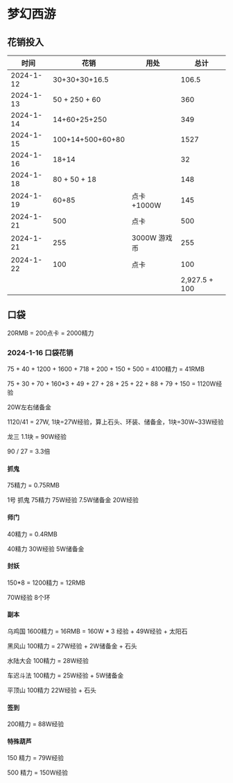 # 梦幻西游 


## 花销投入

| 时间      | 花销             | 用处         | 总计          |
| --------- | ---------------- | ------------ | ------------- |
| 2024-1-12 | 30+30+30+16.5    |              | 106.5         |
| 2024-1-13 | 50 + 250 + 60    |              | 360           |
| 2024-1-14 | 14+60+25+250     |              | 349           |
| 2024-1-15 | 100+14+500+60+80 |              | 1527          |
| 2024-1-16 | 18+14            |              | 32            |
| 2024-1-18 | 80 + 50 + 18     |              | 148           |
| 2024-1-19 | 60+85            | 点卡+1000W   | 145           |
| 2024-1-21 | 500              | 点卡         | 500           |
| 2024-1-21 | 255              | 3000W 游戏币 | 255           |
| 2024-1-22 | 100              | 点卡         | 100           |
|           |                  |              | 2,927.5 + 100 |



## 口袋

20RMB = 200点卡 = 2000精力

### 2024-1-16 口袋花销

75 + 40 + 1200 + 1600 + 718 + 200 + 150 + 500 = 4100精力 = 41RMB

75 + 30 + 70 + 160*3 + 49 + 27 + 28 + 25 + 22 + 88 + 79 + 150 = 1120W经验

20W左右储备金

1120/41 = 27W, 1块=27W经验，算上石头、环装、储备金，1块=30W~33W经验

龙三 1.1块 = 90W经验 

90 / 27 = 3.3倍

#### 抓鬼

75精力 = 0.75RMB

1号 抓鬼 75精力 75W经验 7.5W储备金 20W经验

#### 师门

40精力 = 0.4RMB

40精力 30W经验 5W储备金

#### 封妖

150*8 = 1200精力 = 12RMB

70W经验 8个环

#### 副本

乌鸡国 1600精力 = 16RMB = 160W * 3 经验 + 49W经验 + 太阳石

黑风山 100精力 = 27W经验 + 2W储备金 + 石头

水陆大会 100精力 = 28W经验

车迟斗法 100精力 =  25W经验 + 5W储备金

平顶山 100精力 22W经验 + 石头

#### 签到

200精力 = 88W经验

#### 特殊葫芦 

150 精力 = 79W经验

500 精力 = 150W经验
